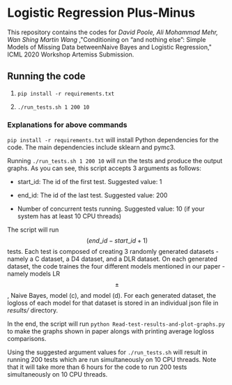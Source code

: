 # Logistic Regression Plus-Minus

This repository contains the codes for _David Poole, Ali Mohammad Mehr, Wan Shing Martin Wang_ ,"Conditioning on “and nothing else”: Simple Models of Missing Data betweenNaive Bayes and Logistic Regression," ICML 2020 Workshop Artemiss Submission.

## Running the code
1. `pip install -r requirements.txt`

2. `./run_tests.sh 1 200 10`

### Explanations for above commands
`pip install -r requirements.txt` will install Python dependencies for the code. The main dependencies include sklearn and pymc3.

Running `./run_tests.sh 1 200 10` will run the tests and produce the output graphs. As you can see, this script accepts 3 arguments as follows:

- start_id: The id of the first test. Suggested value: 1

- end_id: The id of the last test. Suggested value: 200

- Number of concurrent tests running. Suggested value: 10 (if your system has at least 10 CPU threads)

The script will run $$(end\_id-start\_id+1)$$ tests. Each test is composed of creating 3 randomly generated datasets - namely a C dataset, a D4 dataset, and a DLR dataset. On each generated dataset, the code traines the four different models mentioned in our paper - namely models LR$$\pm$$, Naive Bayes, model (c), and model (d). For each generated dataset, the logloss of each model for that dataset is stored in an individual json file in _results/_ directory.

In the end, the script will run `python Read-test-results-and-plot-graphs.py` to make the graphs shown in paper alongs with printing average logloss comparisons.

Using the suggested argument values for `./run_tests.sh` will result in running 200 tests which are run simultaneously on 10 CPU threads. Note that it will take more than 6 hours for the code to run 200 tests simultaneously on 10 CPU threads.
